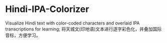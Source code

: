 # Hindi-IPA-Colorizer
Visualize Hindi text with color-coded characters and overlaid IPA transcriptions for learning; 将天城文(印地语)文本进行逐字彩色化，并叠加国际音标，方便学习。
